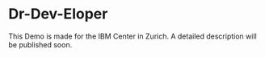 # Dr-Dev-Eloper
This Demo is made for the IBM Center in Zurich.  A detailed description will be published soon.
